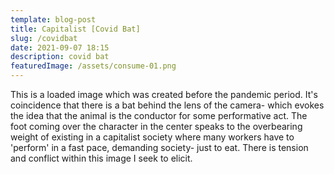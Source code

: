 ```yaml
---
template: blog-post
title: Capitalist [Covid Bat]
slug: /covidbat
date: 2021-09-07 18:15
description: covid bat
featuredImage: /assets/consume-01.png
---
```

This is a loaded image which was created before the pandemic period. It's coincidence that there is a bat behind the lens of the camera- which evokes the idea that the animal is the conductor for some performative act. The foot coming over the character in the center speaks to the overbearing weight of existing in a capitalist society where many workers have to 'perform' in a fast pace, demanding society- just to eat. There is tension and conflict within this image I seek to elicit.